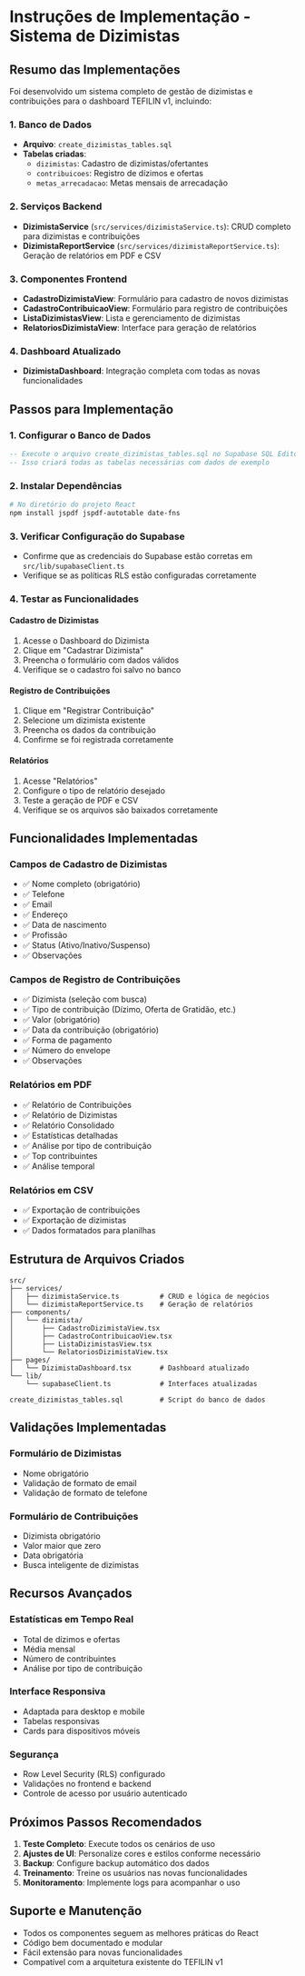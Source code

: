 # Instruções de Implementação - Sistema de Dizimistas

## Resumo das Implementações

Foi desenvolvido um sistema completo de gestão de dizimistas e contribuições para o dashboard TEFILIN v1, incluindo:

### 1. Banco de Dados
- **Arquivo**: `create_dizimistas_tables.sql`
- **Tabelas criadas**:
  - `dizimistas`: Cadastro de dizimistas/ofertantes
  - `contribuicoes`: Registro de dízimos e ofertas
  - `metas_arrecadacao`: Metas mensais de arrecadação

### 2. Serviços Backend
- **DizimistaService** (`src/services/dizimistaService.ts`): CRUD completo para dizimistas e contribuições
- **DizimistaReportService** (`src/services/dizimistaReportService.ts`): Geração de relatórios em PDF e CSV

### 3. Componentes Frontend
- **CadastroDizimistaView**: Formulário para cadastro de novos dizimistas
- **CadastroContribuicaoView**: Formulário para registro de contribuições
- **ListaDizimistasView**: Lista e gerenciamento de dizimistas
- **RelatoriosDizimistaView**: Interface para geração de relatórios

### 4. Dashboard Atualizado
- **DizimistaDashboard**: Integração completa com todas as novas funcionalidades

## Passos para Implementação

### 1. Configurar o Banco de Dados
```sql
-- Execute o arquivo create_dizimistas_tables.sql no Supabase SQL Editor
-- Isso criará todas as tabelas necessárias com dados de exemplo
```

### 2. Instalar Dependências
```bash
# No diretório do projeto React
npm install jspdf jspdf-autotable date-fns
```

### 3. Verificar Configuração do Supabase
- Confirme que as credenciais do Supabase estão corretas em `src/lib/supabaseClient.ts`
- Verifique se as políticas RLS estão configuradas corretamente

### 4. Testar as Funcionalidades

#### Cadastro de Dizimistas
1. Acesse o Dashboard do Dizimista
2. Clique em "Cadastrar Dizimista"
3. Preencha o formulário com dados válidos
4. Verifique se o cadastro foi salvo no banco

#### Registro de Contribuições
1. Clique em "Registrar Contribuição"
2. Selecione um dizimista existente
3. Preencha os dados da contribuição
4. Confirme se foi registrada corretamente

#### Relatórios
1. Acesse "Relatórios"
2. Configure o tipo de relatório desejado
3. Teste a geração de PDF e CSV
4. Verifique se os arquivos são baixados corretamente

## Funcionalidades Implementadas

### Campos de Cadastro de Dizimistas
- ✅ Nome completo (obrigatório)
- ✅ Telefone
- ✅ Email
- ✅ Endereço
- ✅ Data de nascimento
- ✅ Profissão
- ✅ Status (Ativo/Inativo/Suspenso)
- ✅ Observações

### Campos de Registro de Contribuições
- ✅ Dizimista (seleção com busca)
- ✅ Tipo de contribuição (Dízimo, Oferta de Gratidão, etc.)
- ✅ Valor (obrigatório)
- ✅ Data da contribuição (obrigatório)
- ✅ Forma de pagamento
- ✅ Número do envelope
- ✅ Observações

### Relatórios em PDF
- ✅ Relatório de Contribuições
- ✅ Relatório de Dizimistas
- ✅ Relatório Consolidado
- ✅ Estatísticas detalhadas
- ✅ Análise por tipo de contribuição
- ✅ Top contribuintes
- ✅ Análise temporal

### Relatórios em CSV
- ✅ Exportação de contribuições
- ✅ Exportação de dizimistas
- ✅ Dados formatados para planilhas

## Estrutura de Arquivos Criados

```
src/
├── services/
│   ├── dizimistaService.ts          # CRUD e lógica de negócios
│   └── dizimistaReportService.ts    # Geração de relatórios
├── components/
│   └── dizimista/
│       ├── CadastroDizimistaView.tsx
│       ├── CadastroContribuicaoView.tsx
│       ├── ListaDizimistasView.tsx
│       └── RelatoriosDizimistaView.tsx
├── pages/
│   └── DizimistaDashboard.tsx       # Dashboard atualizado
└── lib/
    └── supabaseClient.ts            # Interfaces atualizadas

create_dizimistas_tables.sql         # Script do banco de dados
```

## Validações Implementadas

### Formulário de Dizimistas
- Nome obrigatório
- Validação de formato de email
- Validação de formato de telefone

### Formulário de Contribuições
- Dizimista obrigatório
- Valor maior que zero
- Data obrigatória
- Busca inteligente de dizimistas

## Recursos Avançados

### Estatísticas em Tempo Real
- Total de dízimos e ofertas
- Média mensal
- Número de contribuintes
- Análise por tipo de contribuição

### Interface Responsiva
- Adaptada para desktop e mobile
- Tabelas responsivas
- Cards para dispositivos móveis

### Segurança
- Row Level Security (RLS) configurado
- Validações no frontend e backend
- Controle de acesso por usuário autenticado

## Próximos Passos Recomendados

1. **Teste Completo**: Execute todos os cenários de uso
2. **Ajustes de UI**: Personalize cores e estilos conforme necessário
3. **Backup**: Configure backup automático dos dados
4. **Treinamento**: Treine os usuários nas novas funcionalidades
5. **Monitoramento**: Implemente logs para acompanhar o uso

## Suporte e Manutenção

- Todos os componentes seguem as melhores práticas do React
- Código bem documentado e modular
- Fácil extensão para novas funcionalidades
- Compatível com a arquitetura existente do TEFILIN v1

